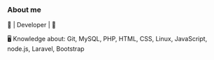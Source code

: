 ### About me
🔧 | Developer | 🔧

🖥 Knowledge about: Git, MySQL, PHP, HTML, CSS, Linux, JavaScript, node.js, Laravel, Bootstrap
